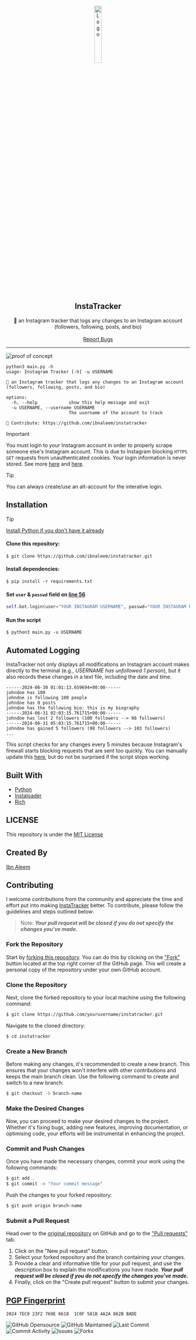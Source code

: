 <br/>
<div align="center">
  <a href="https://github.com/ibnaleem/instatracker/releases">
    <img src="https://upload.wikimedia.org/wikipedia/commons/thumb/e/e7/Instagram_logo_2016.svg/2048px-Instagram_logo_2016.svg.png" alt="Logo" width="20%" height="20%">
  </a>
  
  <h2 align="center">InstaTracker</h3>

  <p align="center">
    📸 an Instagram tracker that logs any changes to an Instagram account (followers, following, posts, and bio)
    <br />
    <br />
    <a href="https://github.com/ibnaleem/instatracker/issues">Report Bugs</a>
  </p>
</div>

---------------------------------------

![proof of concept](https://github.com/ibnaleem/instatracker/blob/main/proof%20of%20concept/poc.png?raw=true)
```
python3 main.py -h
usage: Instagram Tracker [-h] -u USERNAME

📸 an Instagram tracker that logs any changes to an Instagram account
(followers, following, posts, and bio)

options:
  -h, --help            show this help message and exit
  -u USERNAME, --username USERNAME
                        The username of the account to track

🤝 Contribute: https://github.com/ibnaleem/instatracker
```
> [!IMPORTANT]
> You must login to *your* Instagram account in order to properly scrape someone else's Instagram account. This is due to Instagram blocking `HTTPS GET` requests from unauthenticated cookies. Your login information is never stored. See more [here](https://github.com/ibnaleem/instatracker/blob/main/main.py#L51C1-L56C136) and [here](https://github.com/instaloader/instaloader/blob/master/instaloader/instaloadercontext.py#L253C1-L338C43).

> [!TIP]
> You can always create/use an alt-account for the interative login.


## Installation
> [!TIP]
> [Install Python if you don't have it already](https://www.python.org/downloads/)
#### Clone this repository:
```
$ git clone https://github.com/ibnaleem/instatracker.git
```
#### Install dependencies:
```
$ pip install -r requirements.txt
```
#### Set `user` & `passwd` field on [line 56](https://github.com/ibnaleem/instatracker/blob/main/main.py#L56)
```python
self.bot.login(user="YOUR INSTAGRAM USERNAME", passwd="YOUR INSTAGRAM PASSWORD") # this allows us to access & scrape Instagram.
```
#### Run the script
```
$ python3 main.py -u USERNAME
```
## Automated Logging
InstaTracker not only displays all modifications an Instagram account makes directly to the terminal (e.g., *USERNAME has unfollowed 1 person*), but it also records these changes in a text file, including the date and time.
```
------2024-06-30 01:01:13.659694+00:00------
johndoe has 100
johndoe is following 100 people
johndoe has 0 posts
johndoe has the following bio: this is my biography
------2024-06-31 02:03:15.761715+00:00------
johndoe has lost 2 followers (100 followers --> 98 followers)
------2024-06-31 05:03:15.761715+00:00------
johndoe has gained 5 followers (98 followers --> 103 followers)
...
```
This script checks for any changes every 5 minutes because Instagram's firewall starts blocking requests that are sent too quickly. You can manually update this [here](https://github.com/ibnaleem/instatracker/blob/main/main.py#L70), but do not be surprised if the script stops working.

## Built With
- [Python](https://www.python.org/)
- [Instaloader](https://github.com/instaloader/instaloader)
- [Rich](https://github.com/Textualize/rich)
## LICENSE
This repository is under the [MIT License](https://github.com/ibnaleem/instatracker/blob/main/LICENSE)
## Created By
[Ibn Aleem](https://www.linkedin.com/in/shaffan-aleem-b7a852255/)

## Contributing
I welcome contributions from the community and appreciate the time and effort put into making [InstaTracker](https://github.com/ibnaleem/InstaTracker) better. To contribute, please follow the guidelines and steps outlined below:

> Note: **_Your pull request will be closed if you do not specify the changes you've made._**

### Fork the Repository
Start by [forking this repository](https://github.com/ibnaleem/InstaTracker/fork). You can do this by clicking on the ["Fork"](https://github.com/ibnaleem/InstaTracker/fork) button located at the top right corner of the GitHub page. This will create a personal copy of the repository under your own GitHub account.

### Clone the Repository
Next, clone the forked repository to your local machine using the following command:
```bash
$ git clone https://github.com/yourusername/instatracker.git
```
Navigate to the cloned directory:
```bash 
$ cd instatracker
```
### Create a New Branch
Before making any changes, it's recommended to create a new branch. This ensures that your changes won't interfere with other contributions and keeps the main branch clean. Use the following command to create and switch to a new branch:
```bash
$ git checkout -b branch-name
```
### Make the Desired Changes
Now, you can proceed to make your desired changes to the project. Whether it's fixing bugs, adding new features, improving documentation, or optimising code, your efforts will be instrumental in enhancing the project.

### Commit and Push Changes
Once you have made the necessary changes, commit your work using the following commands:
```bash
$ git add .
$ git commit -m "Your commit message"
```
Push the changes to your forked repository:
```bash
$ git push origin branch-name
```
### Submit a Pull Request
Head over to the [original repository](https://github.com/ibnaleem/instatracker) on GitHub and go to the ["Pull requests"](https://github.com/ibnaleem/instatracker/pulls) tab.
1. Click on the "New pull request" button.
2. Select your forked repository and the branch containing your changes.
3. Provide a clear and informative title for your pull request, and use the description box to explain the modifications you have made. **_Your pull request will be closed if you do not specify the changes you've made._**
4. Finally, click on the "Create pull request" button to submit your changes.

## [PGP Fingerprint](https://github.com/ibnaleem/ibnaleem/blob/main/public_key.asc)
```
2024 7EC0 23F2 769E 6618  1C0F 581B 4A2A 862B BADE
```
![GitHub Opensource](https://img.shields.io/badge/open%20source-yes-orange) ![GitHub Maintained](https://img.shields.io/badge/maintained-yes-yellow) ![Last Commit](https://img.shields.io/github/last-commit/ibnaleem/instatracker) ![Commit Activity](https://img.shields.io/github/commit-activity/w/ibnaleem/instatracker) ![Issues](https://img.shields.io/github/issues/ibnaleem/instatracker) ![Forks](https://img.shields.io/github/forks/ibnaleem/instatracker)

